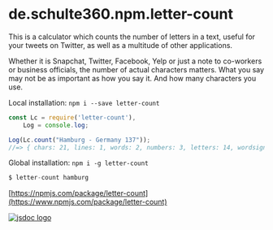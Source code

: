 # de.schulte360.npm.letter-count
This is a calculator which counts the number of letters in a text, useful for your tweets on Twitter, as well as a multitude of other applications.

Whether it is Snapchat, Twitter, Facebook, Yelp or just a note to co-workers or business officials, the number of actual characters matters. What you say may not be as important as how you say it. And how many characters you use.

Local installation: `npm i --save letter-count`
```javascript
const Lc = require('letter-count'),
    Log = console.log;

Log(Lc.count("Hamburg - Germany 137")); 
//=> { chars: 21, lines: 1, words: 2, numbers: 3, letters: 14, wordsigns: 1 }

```

Global installation: `npm i -g letter-count`
```javascript
$ letter-count hamburg
```

[https://npmjs.com/package/letter-count](https://www.npmjs.com/package/letter-count)


[![jsdoc logo](http://i63.tinypic.com/330yah0.jpg "JSDoc")](http://188.68.54.193:8888/job/npm.letter-count/javadoc/)



